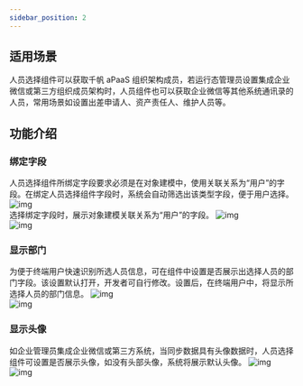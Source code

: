 ```yaml
---
sidebar_position: 2
---
```


## 适用场景
人员选择组件可以获取千帆 aPaaS 组织架构成员，若运行态管理员设置集成企业微信或第三方组织成员架构时，人员组件也可以获取企业微信等其他系统通讯录的人员，常用场景如设置出差申请人、资产责任人、维护人员等。

## 功能介绍
### 绑定字段
人员选择组件所绑定字段要求必须是在对象建模中，使用关联关系为“用户”的字段。在绑定人员选择组件字段时，系统会自动筛选出该类型字段，便于用户选择。
![img](https://main.qcloudimg.com/raw/0502a3b7c7dbfe05d188c6d2d10256bb.png)        
选择绑定字段时，展示对象建模关联关系为“用户”的字段。
![img](https://main.qcloudimg.com/raw/4eac7207c8a9d4828680e37c6586983e.png)        
 ![img](https://main.qcloudimg.com/raw/a72559636d2811187c90bcaf4d579093.png)        



### 显示部门
为便于终端用户快速识别所选人员信息，可在组件中设置是否展示出选择人员的部门字段。该设置默认打开，开发者可自行修改。设置后，在终端用户中，将显示所选择人员的部门信息。
![img](https://main.qcloudimg.com/raw/4ffafb8ed0189fe45cbbcb723e83a28e.png)        
  ![img](https://main.qcloudimg.com/raw/ed760a256363b9bd63f16c9df7ccf456.png)        



### 显示头像
如企业管理员集成企业微信或第三方系统，当同步数据具有头像数据时，人员选择组件可设置是否展示头像，如没有头部头像，系统将展示默认头像。
![img](https://main.qcloudimg.com/raw/c6b7acad955ce68578da877a89f08236.png)        
 ![img](https://main.qcloudimg.com/raw/a92a784b68748854cfd456773a773e3a.png)        

